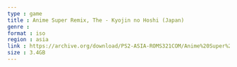 ```yaml
---
type : game
title : Anime Super Remix, The - Kyojin no Hoshi (Japan)
genre : 
format : iso
region : asia
link : https://archive.org/download/PS2-ASIA-ROMS321COM/Anime%20Super%20Remix%2C%20The%20-%20Kyojin%20no%20Hoshi%20%28Japan%29.7z
size : 3.4GB
---
```

